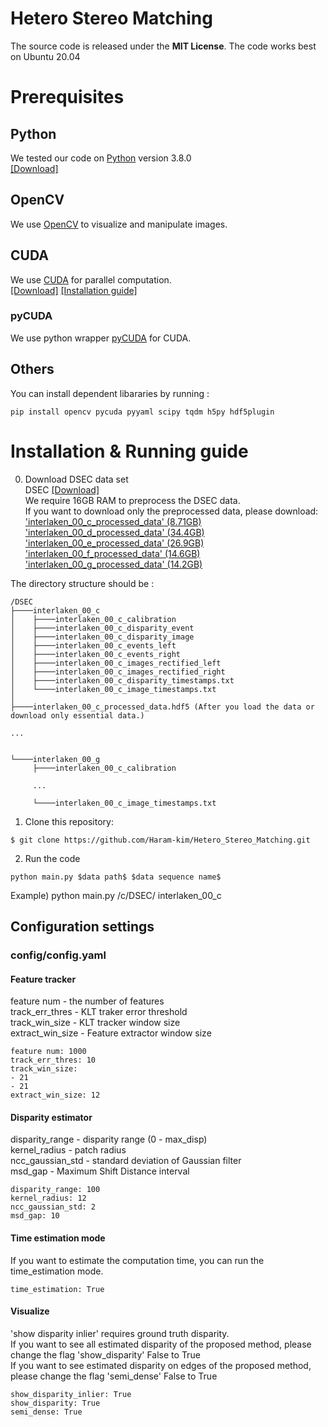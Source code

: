 Hetero Stereo Matching
=======================

The source code is released under the **MIT License**.
The code works best on Ubuntu 20.04

# Prerequisites
## Python
We tested our code on [Python](https://www.python.org/) version 3.8.0   
[[Download]](https://www.python.org/downloads/release/python-380/)

## OpenCV
We use [OpenCV](http://opencv.org) to visualize and manipulate images.

## CUDA
We use [CUDA](https://developer.nvidia.com/cuda-toolkit) for parallel computation.  
[[Download]](https://developer.nvidia.com/cuda-downloads) [[Installation guide]](https://docs.nvidia.com/cuda/cuda-installation-guide-linux/)

### pyCUDA
We use python wrapper [pyCUDA](https://documen.tician.de/pycuda/) for CUDA.

## Others
You can install dependent libararies by running :
```
pip install opencv pycuda pyyaml scipy tqdm h5py hdf5plugin
```

# Installation & Running guide

0. Download DSEC data set  
DSEC [[Download]](https://dsec.ifi.uzh.ch/dsec-datasets/download/)  
We require 16GB RAM to preprocess the DSEC data.   
If you want to download only the preprocessed data, please download:  
['interlaken_00_c_processed_data' (8.71GB)](https://larr.snu.ac.kr/haramkim/DSEC/interlaken_00_c_processed_data.hdf5)
['interlaken_00_d_processed_data' (34.4GB)](https://larr.snu.ac.kr/haramkim/DSEC/interlaken_00_d_processed_data.hdf5)
['interlaken_00_e_processed_data' (26.9GB)](https://larr.snu.ac.kr/haramkim/DSEC/interlaken_00_e_processed_data.hdf5)
['interlaken_00_f_processed_data' (14.6GB)](https://larr.snu.ac.kr/haramkim/DSEC/interlaken_00_f_processed_data.hdf5)
['interlaken_00_g_processed_data' (14.2GB)](https://larr.snu.ac.kr/haramkim/DSEC/interlaken_00_g_processed_data.hdf5)

The directory structure should be :
```
/DSEC
├────interlaken_00_c
│    ├────interlaken_00_c_calibration
│    ├────interlaken_00_c_disparity_event
│    ├────interlaken_00_c_disparity_image
│    ├────interlaken_00_c_events_left
│    ├────interlaken_00_c_events_right
│    ├────interlaken_00_c_images_rectified_left
│    ├────interlaken_00_c_images_rectified_right
│    ├────interlaken_00_c_disparity_timestamps.txt
│    └────interlaken_00_c_image_timestamps.txt
│
├────interlaken_00_c_processed_data.hdf5 (After you load the data or download only essential data.)

...


└────interlaken_00_g
     ├────interlaken_00_c_calibration
     
     ...
     
     └────interlaken_00_c_image_timestamps.txt
```

1. Clone this repository:
```
$ git clone https://github.com/Haram-kim/Hetero_Stereo_Matching.git
```

2. Run the code
```
python main.py $data path$ $data sequence name$
```
Example) python main.py /c/DSEC/ interlaken_00_c


## Configuration settings

### config/config.yaml

#### Feature tracker
feature num - the number of features  
track_err_thres - KLT traker error threshold  
track_win_size - KLT tracker window size  
extract_win_size - Feature extractor window size  
```
feature num: 1000  
track_err_thres: 10
track_win_size:
- 21
- 21
extract_win_size: 12
```

#### Disparity estimator
disparity_range - disparity range (0 - max_disp)  
kernel_radius - patch radius  
ncc_gaussian_std - standard deviation of Gaussian filter  
msd_gap - Maximum Shift Distance interval  
```
disparity_range: 100
kernel_radius: 12
ncc_gaussian_std: 2
msd_gap: 10
```

#### Time estimation mode
If you want to estimate the computation time, you can run the time_estimation mode.  
```
time_estimation: True
```

#### Visualize
'show disparity inlier' requires ground truth disparity.  
If you want to see all estimated disparity of the proposed method, please change the flag 'show_disparity' False to True  
If you want to see estimated disparity on edges of the proposed method, please change the flag 'semi_dense'  False to True  
```
show_disparity_inlier: True
show_disparity: True
semi_dense: True
```



